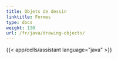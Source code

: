 ```yaml
---
title: Objets de dessin
linktitle: Formes
type: docs
weight: 130
url: /fr/java/drawing-objects/
---
```




{{< app/cells/assistant language="java" >}}
